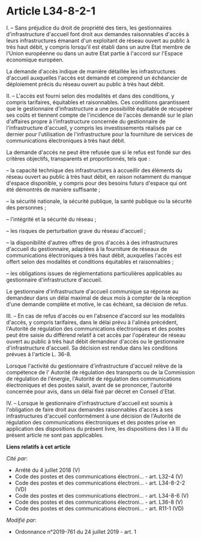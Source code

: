 # Article L34-8-2-1

I. – Sans préjudice du droit de propriété des tiers, les gestionnaires d'infrastructure d'accueil font droit aux demandes
raisonnables d'accès à leurs infrastructures émanant d'un exploitant de réseau ouvert au public à très haut débit, y compris
lorsqu'il est établi dans un autre Etat membre de l'Union européenne ou dans un autre Etat partie à l'accord sur l'Espace
économique européen. 

La demande d'accès indique de manière détaillée les infrastructures d'accueil auxquelles l'accès est demandé et comprend un
échéancier de déploiement précis du réseau ouvert au public à très haut débit. 

II. – L'accès est fourni selon des modalités et dans des conditions, y compris tarifaires, équitables et raisonnables. Ces
conditions garantissent que le gestionnaire d'infrastructure a une possibilité équitable de récupérer ses coûts et tiennent
compte de l'incidence de l'accès demandé sur le plan d'affaires propre à l'infrastructure concernée du gestionnaire de
l'infrastructure d'accueil, y compris les investissements réalisés par ce dernier pour l'utilisation de l'infrastructure pour
la fourniture de services de communications électroniques à très haut débit. 

La demande d'accès ne peut être refusée que si le refus est fondé sur des critères objectifs, transparents et proportionnés,
tels que : 

– la capacité technique des infrastructures à accueillir des éléments du réseau ouvert au public à très haut débit, en raison
notamment du manque d'espace disponible, y compris pour des besoins futurs d'espace qui ont été démontrés de manière
suffisante ; 

– la sécurité nationale, la sécurité publique, la santé publique ou la sécurité des personnes ; 

– l'intégrité et la sécurité du réseau ; 

– les risques de perturbation grave du réseau d'accueil ; 

– la disponibilité d'autres offres de gros d'accès à des infrastructures d'accueil du gestionnaire, adaptées à la fourniture
de réseaux de communications électroniques à très haut débit, auxquelles l'accès est offert selon des modalités et conditions
équitables et raisonnables ; 

– les obligations issues de réglementations particulières applicables au gestionnaire d'infrastructure d'accueil. 

Le gestionnaire d'infrastructure d'accueil communique sa réponse au demandeur dans un délai maximal de deux mois à compter de
la réception d'une demande complète et motive, le cas échéant, sa décision de refus. 

III. – En cas de refus d'accès ou en l'absence d'accord sur les modalités d'accès, y compris tarifaires, dans le délai prévu
à l'alinéa précédent, l'Autorité de régulation des communications électroniques et des postes peut être saisie du différend
relatif à cet accès par l'opérateur de réseau ouvert au public à très haut débit demandeur d'accès ou le gestionnaire
d'infrastructure d'accueil. Sa décision est rendue dans les conditions prévues à l'article L. 36-8. 

Lorsque l'activité du gestionnaire d'infrastructure d'accueil relève de la compétence de l'       Autorité de régulation des
transports ou de la Commission de régulation de l'énergie, l'Autorité de régulation des communications électroniques et des
postes saisit, avant de se prononcer, l'autorité concernée pour avis, dans un délai fixé par décret en Conseil d'Etat. 

IV. – Lorsque le gestionnaire d'infrastructure d'accueil est soumis à l'obligation de faire droit aux demandes raisonnables
d'accès à ses infrastructures d'accueil conformément à une décision de l'Autorité de régulation des communications
électroniques et des postes prise en application des dispositions du présent livre, les dispositions des I à III du présent
article ne sont pas applicables.

**Liens relatifs à cet article**

_Cité par_:

  - Arrêté du 4 juillet 2018 (V)
  - Code des postes et des communications électroni... - art. L32-4 (V)
  - Code des postes et des communications électroni... - art. L34-8-2-2 (VD)
  - Code des postes et des communications électroni... - art. L34-8-6 (V)
  - Code des postes et des communications électroni... - art. L36-8 (V)
  - Code des postes et des communications électroni... - art. R11-1 (VD)

_Modifié par_:

  - Ordonnance n°2019-761 du 24 juillet 2019 - art. 1
